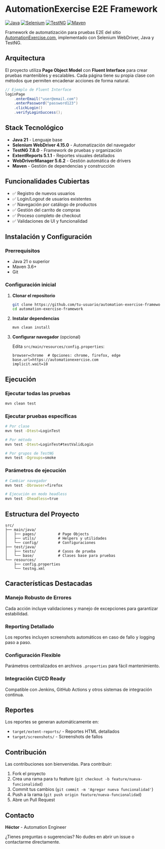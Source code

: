 # AutomationExercise E2E Framework

[![Java](https://img.shields.io/badge/Java-21-orange.svg)](https://www.oracle.com/java/)
[![Selenium](https://img.shields.io/badge/Selenium-4.15.0-green.svg)](https://selenium.dev/)
[![TestNG](https://img.shields.io/badge/TestNG-7.8.0-red.svg)](https://testng.org/)
[![Maven](https://img.shields.io/badge/Maven-3.6+-blue.svg)](https://maven.apache.org/)

Framework de automatización para pruebas E2E del sitio [AutomationExercise.com](https://automationexercise.com), implementado con Selenium WebDriver, Java y TestNG.

## Arquitectura

El proyecto utiliza **Page Object Model** con **Fluent Interface** para crear pruebas mantenibles y escalables. Cada página tiene su propia clase con métodos que permiten encadenar acciones de forma natural.

```java
// Ejemplo de Fluent Interface
loginPage
    .enterEmail("user@email.com")
    .enterPassword("password123")
    .clickLogin()
    .verifyLoginSuccess();
```

## Stack Tecnológico

- **Java 21** - Lenguaje base
- **Selenium WebDriver 4.15.0** - Automatización del navegador
- **TestNG 7.8.0** - Framework de pruebas y organización
- **ExtentReports 5.1.1** - Reportes visuales detallados
- **WebDriverManager 5.6.2** - Gestión automática de drivers
- **Maven** - Gestión de dependencias y construcción

## Funcionalidades Cubiertas

- ✅ Registro de nuevos usuarios
- ✅ Login/Logout de usuarios existentes
- ✅ Navegación por catálogo de productos
- ✅ Gestión del carrito de compras
- ✅ Proceso completo de checkout
- ✅ Validaciones de UI y funcionalidad

## Instalación y Configuración

### Prerrequisitos
- Java 21 o superior
- Maven 3.6+
- Git

### Configuración inicial

1. **Clonar el repositorio**
   ```bash
   git clone https://github.com/tu-usuario/automation-exercise-framework.git
   cd automation-exercise-framework
   ```

2. **Instalar dependencias**
   ```bash
   mvn clean install
   ```

3. **Configurar navegador** (opcional)
   
   Edita `src/main/resources/config.properties`:
   ```properties
   browser=chrome  # Opciones: chrome, firefox, edge
   base.url=https://automationexercise.com
   implicit.wait=10
   ```

## Ejecución

### Ejecutar todas las pruebas
```bash
mvn clean test
```

### Ejecutar pruebas específicas
```bash
# Por clase
mvn test -Dtest=LoginTest

# Por método
mvn test -Dtest=LoginTest#testValidLogin

# Por grupos de TestNG
mvn test -Dgroups=smoke
```

### Parámetros de ejecución
```bash
# Cambiar navegador
mvn test -Dbrowser=firefox

# Ejecución en modo headless
mvn test -Dheadless=true
```

## Estructura del Proyecto

```
src/
├── main/java/
│   ├── pages/          # Page Objects
│   ├── utils/          # Helpers y utilidades
│   └── config/         # Configuraciones
├── test/java/
│   ├── tests/          # Casos de prueba
│   └── base/           # Clases base para pruebas
└── resources/
    ├── config.properties
    └── testng.xml
```

## Características Destacadas

### Manejo Robusto de Errores
Cada acción incluye validaciones y manejo de excepciones para garantizar estabilidad.

### Reporting Detallado
Los reportes incluyen screenshots automáticos en caso de fallo y logging paso a paso.

### Configuración Flexible
Parámetros centralizados en archivos `.properties` para fácil mantenimiento.

### Integración CI/CD Ready
Compatible con Jenkins, GitHub Actions y otros sistemas de integración continua.

## Reportes

Los reportes se generan automáticamente en:
- `target/extent-reports/` - Reportes HTML detallados
- `target/screenshots/` - Screenshots de fallos

## Contribución

Las contribuciones son bienvenidas. Para contribuir:

1. Fork el proyecto
2. Crea una rama para tu feature (`git checkout -b feature/nueva-funcionalidad`)
3. Commit tus cambios (`git commit -m 'Agregar nueva funcionalidad'`)
4. Push a la rama (`git push origin feature/nueva-funcionalidad`)
5. Abre un Pull Request

## Contacto

**Héctor** - Automation Engineer

¿Tienes preguntas o sugerencias? No dudes en abrir un issue o contactarme directamente.
